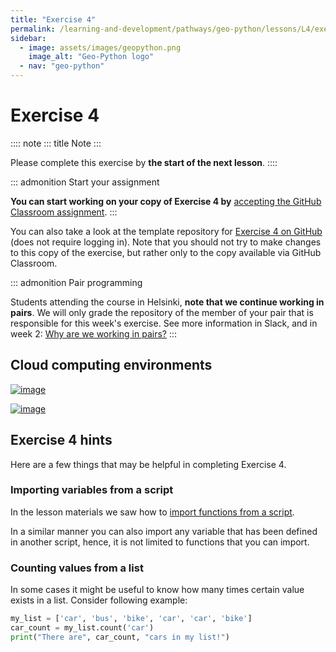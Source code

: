 ```yaml
---
title: "Exercise 4"
permalink: /learning-and-development/pathways/geo-python/lessons/L4/exercise-4/
sidebar:
  - image: assets/images/geopython.png
    image_alt: "Geo-Python logo"
  - nav: "geo-python"
---
```



# Exercise 4

:::: note
::: title
Note
:::

Please complete this exercise by **the start of the next lesson**.
::::

::: admonition
Start your assignment

**You can start working on your copy of Exercise 4 by** [accepting the
GitHub Classroom assignment](https://classroom.github.com/a/_hiiK8sa).
:::

You can also take a look at the template repository for [Exercise 4 on
GitHub](https://github.com/Geo-Python-2023/Exercise-4) (does not require
logging in). Note that you should not try to make changes to this copy
of the exercise, but rather only to the copy available via GitHub
Classroom.

::: admonition
Pair programming

Students attending the course in Helsinki, **note that we continue
working in pairs**. We will only grade the repository of the member of
your pair that is responsible for this week\'s exercise. See more
information in Slack, and in week 2: [Why are we working in
pairs?](https://geo-python-site.readthedocs.io/en/latest/lessons/L2/why-pairs.html)
:::

## Cloud computing environments

[![image](https://img.shields.io/badge/launch-binder-red.svg)](https://mybinder.org/v2/gh/Geo-Python-2023/Binder/main?urlpath=lab)

[![image](https://img.shields.io/badge/launch-CSC%20notebook-blue.svg)](https://notebooks.csc.fi/)

## Exercise 4 hints

Here are a few things that may be helpful in completing Exercise 4.

### Importing variables from a script

In the lesson materials we saw how to [import functions from a
script](../../notebooks/L4/functions.html#calling-functions-from-a-script-file).

In a similar manner you can also import any variable that has been
defined in another script, hence, it is not limited to functions that
you can import.

### Counting values from a list

In some cases it might be useful to know how many times certain value
exists in a list. Consider following example:

``` python
my_list = ['car', 'bus', 'bike', 'car', 'car', 'bike']
car_count = my_list.count('car')
print("There are", car_count, "cars in my list!")
```
